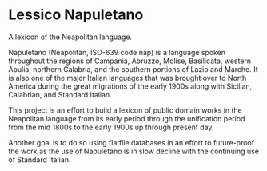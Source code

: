 # Lessico Napuletano
A lexicon of the Neapolitan language.

Napuletano (Neapolitan, ISO-639 code nap) is a language spoken throughout the regions of Campania, Abruzzo, Molise, Basilicata, western Apulia, northern Calabria, and the southern portions of Lazio and Marche. It is also one of the major Italian languages that was brought over to North America during the great migrations of the early 1900s along with Sicilian, Calabrian, and Standard Italian.

This project is an effort to build a lexicon of public domain works in the Neapolitan language from its early period through the unification period from the mid 1800s to the early 1900s up through present day.

Another goal is to do so using flatfile databases in an effort to future-proof the work as the use of Napuletano is in slow decline with the continuing use of Standard Italian.

